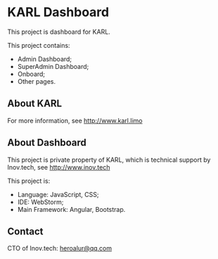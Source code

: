 # KARL Dashboard

This project is dashboard for KARL. 

This project contains:
- Admin Dashboard;
- SuperAdmin Dashboard;
- Onboard;
- Other pages.  


## About KARL

For more information, see http://www.karl.limo

## About Dashboard

This project is private property of KARL, which is technical support by Inov.tech, 
see http://www.inov.tech

This project is:
- Language: JavaScript, CSS;
- IDE: WebStorm;
- Main Framework: Angular, Bootstrap.


## Contact

CTO of Inov.tech: heroalur@qq.com